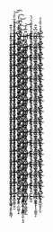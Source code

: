 I̵̮̦͕̼͔̯̯̙͍͇͉̍̉̐͊T̴̛̛̻͈̳̜͍̮͛̐͐̊̋̐̃̀̑̉͝͡Ṡ̸̡̪̯̦̼͖̮̹̟̿̄̂̈́́̀̊̚͡ ̶̧̡̧̯̖̩̬͇̻̠͍͎͉̠̉̈́͑͐̆̈́͝Ḩ̶̡̺̹̻͍̻̙̭͌̅̓̄͝E̶̯̱̒͑̓̋̄́͛́͛͘Ŗ̵̛̬͍̩̩̖̹͇̼̹̗̄̈͆̌̂̕͘Ė̴̡̛͖̺̼͙̙̤͑́͐͛̎͐̒̚ͅ<br>
I̵̮̦͕̼͔̯̯̙͍͇͉̍̉̐͊T̴̛̛̻͈̳̜͍̮͛̐͐̊̋̐̃̀̑̉͝͡Ṡ̸̡̪̯̦̼͖̮̹̟̿̄̂̈́́̀̊̚͡ ̶̧̡̧̯̖̩̬͇̻̠͍͎͉̠̉̈́͑͐̆̈́͝Ḩ̶̡̺̹̻͍̻̙̭͌̅̓̄͝E̶̯̱̒͑̓̋̄́͛́͛͘Ŗ̵̛̬͍̩̩̖̹͇̼̹̗̄̈͆̌̂̕͘Ė̴̡̛͖̺̼͙̙̤͑́͐͛̎͐̒̚ͅ<br>
I̵̮̦͕̼͔̯̯̙͍͇͉̍̉̐͊T̴̛̛̻͈̳̜͍̮͛̐͐̊̋̐̃̀̑̉͝͡Ṡ̸̡̪̯̦̼͖̮̹̟̿̄̂̈́́̀̊̚͡ ̶̧̡̧̯̖̩̬͇̻̠͍͎͉̠̉̈́͑͐̆̈́͝Ḩ̶̡̺̹̻͍̻̙̭͌̅̓̄͝E̶̯̱̒͑̓̋̄́͛́͛͘Ŗ̵̛̬͍̩̩̖̹͇̼̹̗̄̈͆̌̂̕͘Ė̴̡̛͖̺̼͙̙̤͑́͐͛̎͐̒̚ͅ<br>
I̵̮̦͕̼͔̯̯̙͍͇͉̍̉̐͊T̴̛̛̻͈̳̜͍̮͛̐͐̊̋̐̃̀̑̉͝͡Ṡ̸̡̪̯̦̼͖̮̹̟̿̄̂̈́́̀̊̚͡ ̶̧̡̧̯̖̩̬͇̻̠͍͎͉̠̉̈́͑͐̆̈́͝Ḩ̶̡̺̹̻͍̻̙̭͌̅̓̄͝E̶̯̱̒͑̓̋̄́͛́͛͘Ŗ̵̛̬͍̩̩̖̹͇̼̹̗̄̈͆̌̂̕͘Ė̴̡̛͖̺̼͙̙̤͑́͐͛̎͐̒̚ͅ<br>
I̵̮̦͕̼͔̯̯̙͍͇͉̍̉̐͊T̴̛̛̻͈̳̜͍̮͛̐͐̊̋̐̃̀̑̉͝͡Ṡ̸̡̪̯̦̼͖̮̹̟̿̄̂̈́́̀̊̚͡ ̶̧̡̧̯̖̩̬͇̻̠͍͎͉̠̉̈́͑͐̆̈́͝Ḩ̶̡̺̹̻͍̻̙̭͌̅̓̄͝E̶̯̱̒͑̓̋̄́͛́͛͘Ŗ̵̛̬͍̩̩̖̹͇̼̹̗̄̈͆̌̂̕͘Ė̴̡̛͖̺̼͙̙̤͑́͐͛̎͐̒̚ͅ<br>
I̵̮̦͕̼͔̯̯̙͍͇͉̍̉̐͊T̴̛̛̻͈̳̜͍̮͛̐͐̊̋̐̃̀̑̉͝͡Ṡ̸̡̪̯̦̼͖̮̹̟̿̄̂̈́́̀̊̚͡ ̶̧̡̧̯̖̩̬͇̻̠͍͎͉̠̉̈́͑͐̆̈́͝Ḩ̶̡̺̹̻͍̻̙̭͌̅̓̄͝E̶̯̱̒͑̓̋̄́͛́͛͘Ŗ̵̛̬͍̩̩̖̹͇̼̹̗̄̈͆̌̂̕͘Ė̴̡̛͖̺̼͙̙̤͑́͐͛̎͐̒̚ͅ<br>
I̵̮̦͕̼͔̯̯̙͍͇͉̍̉̐͊T̴̛̛̻͈̳̜͍̮͛̐͐̊̋̐̃̀̑̉͝͡Ṡ̸̡̪̯̦̼͖̮̹̟̿̄̂̈́́̀̊̚͡ ̶̧̡̧̯̖̩̬͇̻̠͍͎͉̠̉̈́͑͐̆̈́͝Ḩ̶̡̺̹̻͍̻̙̭͌̅̓̄͝E̶̯̱̒͑̓̋̄́͛́͛͘Ŗ̵̛̬͍̩̩̖̹͇̼̹̗̄̈͆̌̂̕͘Ė̴̡̛͖̺̼͙̙̤͑́͐͛̎͐̒̚ͅ<br>
I̵̮̦͕̼͔̯̯̙͍͇͉̍̉̐͊T̴̛̛̻͈̳̜͍̮͛̐͐̊̋̐̃̀̑̉͝͡Ṡ̸̡̪̯̦̼͖̮̹̟̿̄̂̈́́̀̊̚͡ ̶̧̡̧̯̖̩̬͇̻̠͍͎͉̠̉̈́͑͐̆̈́͝Ḩ̶̡̺̹̻͍̻̙̭͌̅̓̄͝E̶̯̱̒͑̓̋̄́͛́͛͘Ŗ̵̛̬͍̩̩̖̹͇̼̹̗̄̈͆̌̂̕͘Ė̴̡̛͖̺̼͙̙̤͑́͐͛̎͐̒̚ͅ<br>
I̵̮̦͕̼͔̯̯̙͍͇͉̍̉̐͊T̴̛̛̻͈̳̜͍̮͛̐͐̊̋̐̃̀̑̉͝͡Ṡ̸̡̪̯̦̼͖̮̹̟̿̄̂̈́́̀̊̚͡ ̶̧̡̧̯̖̩̬͇̻̠͍͎͉̠̉̈́͑͐̆̈́͝Ḩ̶̡̺̹̻͍̻̙̭͌̅̓̄͝E̶̯̱̒͑̓̋̄́͛́͛͘Ŗ̵̛̬͍̩̩̖̹͇̼̹̗̄̈͆̌̂̕͘Ė̴̡̛͖̺̼͙̙̤͑́͐͛̎͐̒̚ͅ<br>
I̵̮̦͕̼͔̯̯̙͍͇͉̍̉̐͊T̴̛̛̻͈̳̜͍̮͛̐͐̊̋̐̃̀̑̉͝͡Ṡ̸̡̪̯̦̼͖̮̹̟̿̄̂̈́́̀̊̚͡ ̶̧̡̧̯̖̩̬͇̻̠͍͎͉̠̉̈́͑͐̆̈́͝Ḩ̶̡̺̹̻͍̻̙̭͌̅̓̄͝E̶̯̱̒͑̓̋̄́͛́͛͘Ŗ̵̛̬͍̩̩̖̹͇̼̹̗̄̈͆̌̂̕͘Ė̴̡̛͖̺̼͙̙̤͑́͐͛̎͐̒̚ͅ<br>
I̵̮̦͕̼͔̯̯̙͍͇͉̍̉̐͊T̴̛̛̻͈̳̜͍̮͛̐͐̊̋̐̃̀̑̉͝͡Ṡ̸̡̪̯̦̼͖̮̹̟̿̄̂̈́́̀̊̚͡ ̶̧̡̧̯̖̩̬͇̻̠͍͎͉̠̉̈́͑͐̆̈́͝Ḩ̶̡̺̹̻͍̻̙̭͌̅̓̄͝E̶̯̱̒͑̓̋̄́͛́͛͘Ŗ̵̛̬͍̩̩̖̹͇̼̹̗̄̈͆̌̂̕͘Ė̴̡̛͖̺̼͙̙̤͑́͐͛̎͐̒̚ͅ<br>
I̵̮̦͕̼͔̯̯̙͍͇͉̍̉̐͊T̴̛̛̻͈̳̜͍̮͛̐͐̊̋̐̃̀̑̉͝͡Ṡ̸̡̪̯̦̼͖̮̹̟̿̄̂̈́́̀̊̚͡ ̶̧̡̧̯̖̩̬͇̻̠͍͎͉̠̉̈́͑͐̆̈́͝Ḩ̶̡̺̹̻͍̻̙̭͌̅̓̄͝E̶̯̱̒͑̓̋̄́͛́͛͘Ŗ̵̛̬͍̩̩̖̹͇̼̹̗̄̈͆̌̂̕͘Ė̴̡̛͖̺̼͙̙̤͑́͐͛̎͐̒̚ͅ<br>
I̵̮̦͕̼͔̯̯̙͍͇͉̍̉̐͊T̴̛̛̻͈̳̜͍̮͛̐͐̊̋̐̃̀̑̉͝͡Ṡ̸̡̪̯̦̼͖̮̹̟̿̄̂̈́́̀̊̚͡ ̶̧̡̧̯̖̩̬͇̻̠͍͎͉̠̉̈́͑͐̆̈́͝Ḩ̶̡̺̹̻͍̻̙̭͌̅̓̄͝E̶̯̱̒͑̓̋̄́͛́͛͘Ŗ̵̛̬͍̩̩̖̹͇̼̹̗̄̈͆̌̂̕͘Ė̴̡̛͖̺̼͙̙̤͑́͐͛̎͐̒̚ͅ<br>
I̵̮̦͕̼͔̯̯̙͍͇͉̍̉̐͊T̴̛̛̻͈̳̜͍̮͛̐͐̊̋̐̃̀̑̉͝͡Ṡ̸̡̪̯̦̼͖̮̹̟̿̄̂̈́́̀̊̚͡ ̶̧̡̧̯̖̩̬͇̻̠͍͎͉̠̉̈́͑͐̆̈́͝Ḩ̶̡̺̹̻͍̻̙̭͌̅̓̄͝E̶̯̱̒͑̓̋̄́͛́͛͘Ŗ̵̛̬͍̩̩̖̹͇̼̹̗̄̈͆̌̂̕͘Ė̴̡̛͖̺̼͙̙̤͑́͐͛̎͐̒̚ͅ<br>
I̵̮̦͕̼͔̯̯̙͍͇͉̍̉̐͊T̴̛̛̻͈̳̜͍̮͛̐͐̊̋̐̃̀̑̉͝͡Ṡ̸̡̪̯̦̼͖̮̹̟̿̄̂̈́́̀̊̚͡ ̶̧̡̧̯̖̩̬͇̻̠͍͎͉̠̉̈́͑͐̆̈́͝Ḩ̶̡̺̹̻͍̻̙̭͌̅̓̄͝E̶̯̱̒͑̓̋̄́͛́͛͘Ŗ̵̛̬͍̩̩̖̹͇̼̹̗̄̈͆̌̂̕͘Ė̴̡̛͖̺̼͙̙̤͑́͐͛̎͐̒̚ͅ<br>
I̵̮̦͕̼͔̯̯̙͍͇͉̍̉̐͊T̴̛̛̻͈̳̜͍̮͛̐͐̊̋̐̃̀̑̉͝͡Ṡ̸̡̪̯̦̼͖̮̹̟̿̄̂̈́́̀̊̚͡ ̶̧̡̧̯̖̩̬͇̻̠͍͎͉̠̉̈́͑͐̆̈́͝Ḩ̶̡̺̹̻͍̻̙̭͌̅̓̄͝E̶̯̱̒͑̓̋̄́͛́͛͘Ŗ̵̛̬͍̩̩̖̹͇̼̹̗̄̈͆̌̂̕͘Ė̴̡̛͖̺̼͙̙̤͑́͐͛̎͐̒̚ͅ<br>

